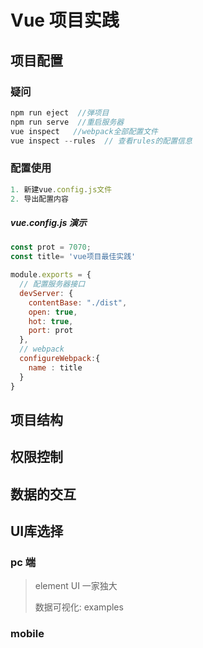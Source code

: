 # Vue 项目实践

## 项目配置

### 疑问

~~~js
npm run eject  //弹项目
npm run serve  //重启服务器
vue inspect   //webpack全部配置文件
vue inspect --rules  // 查看rules的配置信息
~~~

### 配置使用

~~~js
1. 新建vue.config.js文件
2. 导出配置内容
~~~

##### vue.config.js 演示

~~~js
const prot = 7070;
const title= 'vue项目最佳实践'

module.exports = {
  // 配置服务器接口
  devServer: {
    contentBase: "./dist",
    open: true,
    hot: true,
    port: prot
  },
  // webpack  
  configureWebpack:{
    name : title
  }
}
~~~























## 项目结构



## 权限控制



## 数据的交互



## UI库选择

### pc 端

>  element UI 一家独大
>
>  数据可视化: examples

### mobile

